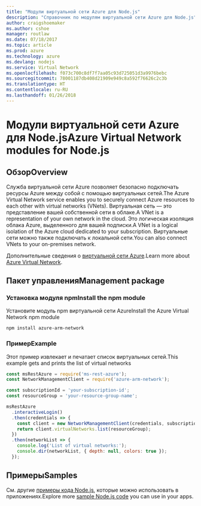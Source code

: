 ```yaml
---
title: "Модули виртуальной сети Azure для Node.js"
description: "Справочник по модулям виртуальной сети Azure для Node.js"
author: craigshoemaker
ms.author: cshoe
manager: routlaw
ms.date: 07/18/2017
ms.topic: article
ms.prod: azure
ms.technology: azure
ms.devlang: nodejs
ms.service: Virtual Network
ms.openlocfilehash: f073c700c8df7f7aa05c93d725051d3a9976bebc
ms.sourcegitcommit: 78001187db408d21909e949c8a592f76626c2c3b
ms.translationtype: HT
ms.contentlocale: ru-RU
ms.lasthandoff: 01/26/2018
---
```

# <a name="azure-virtual-network-modules-for-nodejs"></a><span data-ttu-id="98be7-103">Модули виртуальной сети Azure для Node.js</span><span class="sxs-lookup"><span data-stu-id="98be7-103">Azure Virtual Network modules for Node.js</span></span>

## <a name="overview"></a><span data-ttu-id="98be7-104">Обзор</span><span class="sxs-lookup"><span data-stu-id="98be7-104">Overview</span></span>

<span data-ttu-id="98be7-105">Служба виртуальной сети Azure позволяет безопасно подключать ресурсы Azure между собой с помощью виртуальных сетей.</span><span class="sxs-lookup"><span data-stu-id="98be7-105">The Azure Virtual Network service enables you to securely connect Azure resources to each other with virtual networks (VNets).</span></span> <span data-ttu-id="98be7-106">Виртуальная сеть — это представление вашей собственной сети в облаке.</span><span class="sxs-lookup"><span data-stu-id="98be7-106">A VNet is a representation of your own network in the cloud.</span></span> <span data-ttu-id="98be7-107">Это логическая изоляция облака Azure, выделенного для вашей подписки.</span><span class="sxs-lookup"><span data-stu-id="98be7-107">A VNet is a logical isolation of the Azure cloud dedicated to your subscription.</span></span> <span data-ttu-id="98be7-108">Виртуальные сети можно также подключать к локальной сети.</span><span class="sxs-lookup"><span data-stu-id="98be7-108">You can also connect VNets to your on-premises network.</span></span>

<span data-ttu-id="98be7-109">Дополнительные сведения о [виртуальной сети Azure](https://docs.microsoft.com/azure/virtual-network/virtual-networks-overview).</span><span class="sxs-lookup"><span data-stu-id="98be7-109">Learn more about [Azure Virtual Network](https://docs.microsoft.com/azure/virtual-network/virtual-networks-overview).</span></span>

## <a name="management-package"></a><span data-ttu-id="98be7-110">Пакет управления</span><span class="sxs-lookup"><span data-stu-id="98be7-110">Management package</span></span>

### <a name="install-the-npm-module"></a><span data-ttu-id="98be7-111">Установка модуля npm</span><span class="sxs-lookup"><span data-stu-id="98be7-111">Install the npm module</span></span>

<span data-ttu-id="98be7-112">Установите модуль npm виртуальной сети Azure</span><span class="sxs-lookup"><span data-stu-id="98be7-112">Install the Azure Virtual Network npm module</span></span>

```bash
npm install azure-arm-network
```

### <a name="example"></a><span data-ttu-id="98be7-113">Пример</span><span class="sxs-lookup"><span data-stu-id="98be7-113">Example</span></span>

<span data-ttu-id="98be7-114">Этот пример извлекает и печатает список виртуальных сетей.</span><span class="sxs-lookup"><span data-stu-id="98be7-114">This example gets and prints the list of virtual networks</span></span>

```javascript
const msRestAzure = require('ms-rest-azure');
const NetworkManagementClient = require('azure-arm-network');

const subscriptionId = 'your-subscription-id';
const resourceGroup = 'your-resource-group-name';

msRestAzure
  .interactiveLogin()
  .then(credentials => {
    const client = new NetworkManagementClient(credentials, subscriptionId);
    return client.virtualNetworks.list(resourceGroup);
  })
  .then(networkList => {
    console.log('List of virtual networks:');
    console.dir(networkList, { depth: null, colors: true });
  });

```

## <a name="samples"></a><span data-ttu-id="98be7-115">Примеры</span><span class="sxs-lookup"><span data-stu-id="98be7-115">Samples</span></span>

<span data-ttu-id="98be7-116">См. другие [примеры кода Node.js](https://azure.microsoft.com/resources/samples/?platform=nodejs), которые можно использовать в приложениях.</span><span class="sxs-lookup"><span data-stu-id="98be7-116">Explore more [sample Node.js code](https://azure.microsoft.com/resources/samples/?platform=nodejs) you can use in your apps.</span></span>
